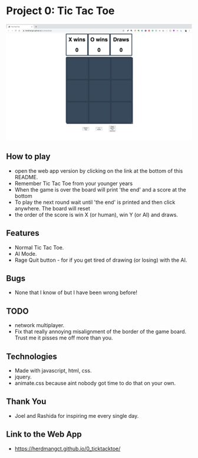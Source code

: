 # Project 0: Tic Tac Toe

![Tic Tac Toe Homepage](/img/TicTacToe.png)

## How to play
- open the web app version by clicking on the link at the bottom of this README.
- Remember Tic Tac Toe from your younger years
- When the game is over the board will print 'the end' and a score at the bottom
- To play the next round wait until 'the end' is printed and then click anywhere. The board will reset
- the order of the score is win X (or human), win Y (or AI) and draws. 

## Features
- Normal Tic Tac Toe.
- AI Mode.
- Rage Quit button - for if you get tired of drawing (or losing) with the AI.

## Bugs
- None that I know of but I have been wrong before!

## TODO
- network multiplayer.
- Fix that really annoying misalignment of the border of the game board. Trust me it pisses me off more than you.

## Technologies
- Made with javascript, html, css.
- jquery.
- animate.css because aint nobody got time to do that on your own.

## Thank You
- Joel and Rashida for inspiring me every single day.

## Link to the Web App
- https://herdmangct.github.io/0_ticktacktoe/
